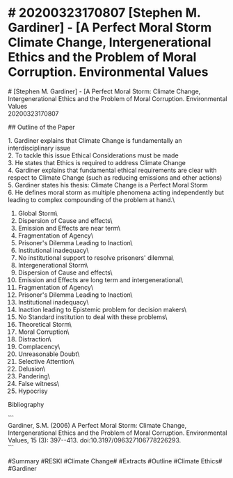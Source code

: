 # \# 20200323170807 \[Stephen M. Gardiner\] - \[A Perfect Moral Storm Climate Change, Intergenerational Ethics and the Problem of Moral Corruption. Environmental Values

\# \[Stephen M. Gardiner\] - \[A Perfect Moral Storm: Climate Change, Intergenerational Ethics and the Problem of Moral Corruption. Environmental Values\
20200323170807

\#\# Outline of the Paper

1\. Gardiner explains that Climate Change is fundamentally an interdisciplinary issue\
2. To tackle this issue Ethical Considerations must be made\
3. He states that Ethics is required to address Climate Change\
4. Gardiner explains that fundamental ethical requirements are clear with respect to Climate Change (such as reducing emissions and other actions)\
5. Gardiner states his thesis: Climate Change is a Perfect Moral Storm\
6. He defines moral storm as multiple phenomena acting independently but leading to complex compounding of the problem at hand.\
1. Global Storm\
1. Dispersion of Cause and effects\
1. Emission and Effects are near term\
2. Fragmentation of Agency\
1. Prisoner\'s Dilemma Leading to Inaction\
3. Institutional inadequacy\
1. No institutional support to resolve prisoners' dilemma\
2. Intergenerational Storm\
1. Dispersion of Cause and effects\
1. Emission and Effects are long term and intergenerational\
2. Fragmentation of Agency\
1. Prisoner\'s Dilemma Leading to Inaction\
3. Institutional inadequacy\
1. Inaction leading to Epistemic problem for decision makers\
2. No Standard institution to deal with these problems\
3. Theoretical Storm\
1. Moral Corruption\
1. Distraction\
2. Complacency\
3. Unreasonable Doubt\
4. Selective Attention\
5. Delusion\
6. Pandering\
7. False witness\
8. Hypocrisy

Bibliography

\`\`\`\
Gardiner, S.M. (2006) A Perfect Moral Storm: Climate Change, Intergenerational Ethics and the Problem of Moral Corruption. Environmental Values, 15 (3): 397--413. doi:10.3197/096327106778226293.\
\`\`\`

\#Summary \#RESKI \#Climate Change\# \#Extracts \#Outline \#Climate Ethics\# \#Gardiner
